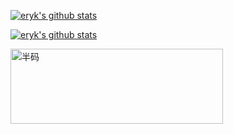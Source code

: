[![eryk's github stats](https://github-profile-trophy.vercel.app/?username=eryk&margin-w=25&include_all_commits=true&count_private=true)](https://github.com/eryk)

[![eryk's github stats](https://github-readme-stats.vercel.app/api?username=eryk)](https://github.com/eryk/github-readme-stats)



<img src="https://github.com/eryk/eryk/blob/main/halfcode.png" width="340" height="120" alt="半码"/><br/>
